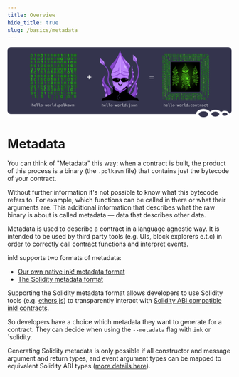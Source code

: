 ```yaml
---
title: Overview
hide_title: true
slug: /basics/metadata
---
```


![Metadata Title Picture](/img/title/metadata-revive.svg)

# Metadata

You can think of "Metadata" this way: when a contract is built,
the product of this process is a binary (the `.polkavm` file) that 
contains just the bytecode of your contract. 

Without further information it's
not possible to know what this bytecode refers to. For example,
which functions can be called in there or what their arguments
are. This additional information that describes what the raw binary
is about is called metadata — data that describes other data.

Metadata is used to describe a contract in a language agnostic way. 
It is intended to be used by third party tools (e.g. UIs, block explorers e.t.c) 
in order to correctly call contract functions and interpret events.

ink! supports two formats of metadata:

* [Our own native ink! metadata format](./ink-format.md)
* [The Solidity metadata format](./solidity-format.md)

Supporting the Solidity metadata format allows developers to use Solidity tools
(e.g. [ethers.js][ethers-js]) to transparently interact with 
[Solidity ABI compatible ink! contracts][sol-compat].

So developers have a choice which metadata they want to generate for a contract.
They can decide when using the `--metadata` flag with `ink` or `solidity.

Generating Solidity metadata is only possible if all constructor and message 
argument and return types, and event argument types can be mapped to 
equivalent Solidity ABI types ([more details here][sol-type-mapping]).

[ethers-js]: https://docs.ethers.org/
[sol-compat]: ../../background/solidity-metamask-compat.md
[sol-type-mapping]: ../../background/solidity-metamask-compat.md#rustink-to-solidity-abi-type-mapping